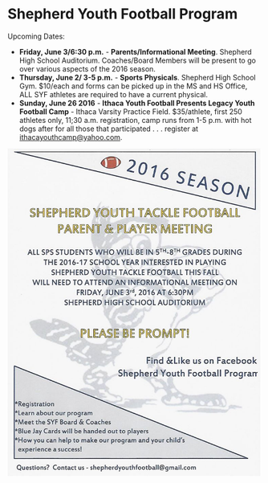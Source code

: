# Shepherd Youth Football Program

Upcoming Dates:

* **Friday, June 3/6:30 p.m.** - **Parents/Informational Meeting**. Shepherd High School Auditorium. Coaches/Board Members will be present to go over various aspects of the 2016 season.
* **Thursday, June 2/ 3-5 p.m.** - **Sports Physicals**. Shepherd High School Gym. $10/each and forms can be picked up in the MS and HS Office, ALL SYF athletes are required to have a current physical.
* **Sunday, June 26 2016** -  **Ithaca Youth Football Presents Legacy Youth Football Camp** - Ithaca Varsity Practice Field. $35/athlete, first 250 athletes only, 11;30 a.m. registration, camp runs from 1-5 p.m. with hot dogs after for all those that participated . . . register at ithacayouthcamp@yahoo.com.



![](parentsmeeting.jpg)

